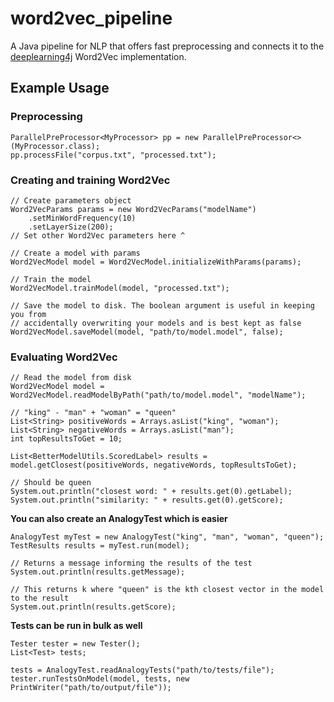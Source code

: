 # word2vec_pipeline

A Java pipeline for NLP that offers fast preprocessing and connects it to the [deeplearning4j](https://www.github.com/deeplearning4j/deeplearning4j)  Word2Vec implementation.


## Example Usage

### Preprocessing

```
ParallelPreProcessor<MyProcessor> pp = new ParallelPreProcessor<>(MyProcessor.class);
pp.processFile("corpus.txt", "processed.txt");
```

### Creating and training Word2Vec

```
// Create parameters object
Word2VecParams params = new Word2VecParams("modelName")
    .setMinWordFrequency(10)
    .setLayerSize(200);
// Set other Word2Vec parameters here ^

// Create a model with params 
Word2VecModel model = Word2VecModel.initializeWithParams(params);

// Train the model
Word2VecModel.trainModel(model, "processed.txt");

// Save the model to disk. The boolean argument is useful in keeping you from
// accidentally overwriting your models and is best kept as false
Word2VecModel.saveModel(model, "path/to/model.model", false);
```

### Evaluating Word2Vec

```
// Read the model from disk
Word2VecModel model = Word2VecModel.readModelByPath("path/to/model.model", "modelName");

// "king" - "man" + "woman" = "queen"
List<String> positiveWords = Arrays.asList("king", "woman");
List<String> negativeWords = Arrays.asList("man");
int topResultsToGet = 10;

List<BetterModelUtils.ScoredLabel> results = model.getClosest(positiveWords, negativeWords, topResultsToGet);

// Should be queen
System.out.println("closest word: " + results.get(0).getLabel);
System.out.println("similarity: " + results.get(0).getScore);
```

**You can also create an AnalogyTest which is easier**

```
AnalogyTest myTest = new AnalogyTest("king", "man", "woman", "queen");
TestResults results = myTest.run(model);

// Returns a message informing the results of the test
System.out.println(results.getMessage);

// This returns k where "queen" is the kth closest vector in the model to the result
System.out.println(results.getScore);
```

**Tests can be run in bulk as well**

```
Tester tester = new Tester();
List<Test> tests;

tests = AnalogyTest.readAnalogyTests("path/to/tests/file");
tester.runTestsOnModel(model, tests, new PrintWriter("path/to/output/file"));
```
